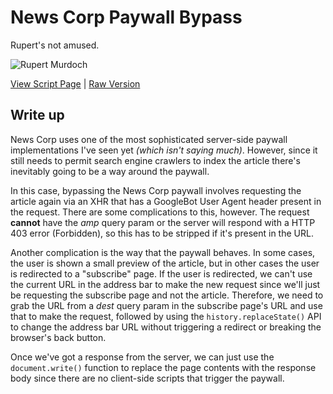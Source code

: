 # News Corp Paywall Bypass

Rupert's not amused.

![Rupert Murdoch](https://cdn.theatlantic.com/media/mt/steve_clemons/murdoch.jpg)

[View Script Page](AntiPaywall_NewsCorp.js) | [Raw Version](https://raw.githubusercontent.com/Maega/web-userscripts/main/PaywallBypasses/AntiPaywall_NewsCorp.js)

## Write up

News Corp uses one of the most sophisticated server-side paywall implementations I've seen yet _(which isn't saying much)_. However, since it still needs to permit search engine crawlers to index the article there's inevitably going to be a way around the paywall.

In this case, bypassing the News Corp paywall involves requesting the article again via an XHR that has a GoogleBot User Agent header present in the request. There are some complications to this, however. The request **cannot** have the _amp_ query param or the server will respond with a HTTP 403 error (Forbidden), so this has to be stripped if it's present in the URL.

Another complication is the way that the paywall behaves. In some cases, the user is shown a small preview of the article, but in other cases the user is redirected to a "subscribe" page. If the user is redirected, we can't use the current URL in the address bar to make the new request since we'll just be requesting the subscribe page and not the article. Therefore, we need to grab the URL from a _dest_ query param in the subscribe page's URL and use that to make the request, followed by using the `history.replaceState()` API to change the address bar URL without triggering a redirect or breaking the browser's back button.

Once we've got a response from the server, we can just use the `document.write()` function to replace the page contents with the response body since there are no client-side scripts that trigger the paywall.
